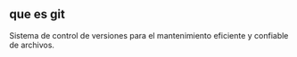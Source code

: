 ## que es git
Sistema de control de versiones para el mantenimiento eficiente y confiable de archivos.
